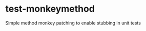 test-monkeymethod
=================

Simple method monkey patching to enable stubbing in unit tests
